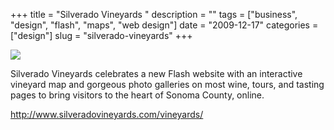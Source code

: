 +++
title = "Silverado Vineyards "
description = ""
tags = ["business", "design", "flash", "maps", "web design"]
date = "2009-12-17"
categories = ["design"]
slug = "silverado-vineyards"
+++


 

  <div id="screens-thumbs" class="clearfix">
    <div class="txt-center" id="design-submission"><a href="http://www.silveradovineyards.com/vineyards/"><img id='bluga-thumbnail-2231' class='bluga-thumbnail large' src='//media.konigi.com/bluga/
wt4b2ab56593d19_large.jpg'/></a></div>  
  </div>   
<p>Silverado Vineyards celebrates a new Flash website with an interactive vineyard map and gorgeous photo galleries on most wine, tours, and tasting pages to bring visitors to the heart of Sonoma County, online.</p>

<p><a href="http://www.silveradovineyards.com/vineyards/">http://www.silveradovineyards.com/vineyards/</a></p>




